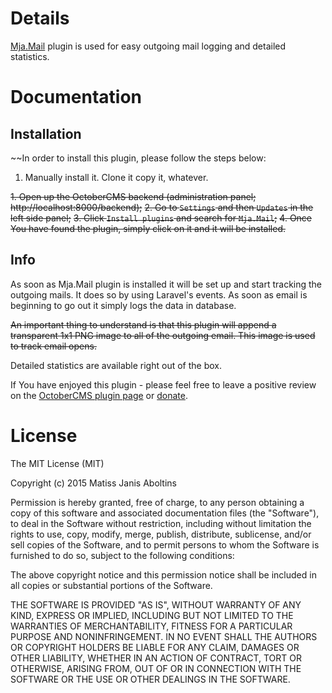 # Details

[Mja.Mail](http://octobercms.com/plugin/mja-mail) plugin is used for easy outgoing mail logging and detailed statistics.

# Documentation

## Installation

~~In order to install this plugin, please follow the steps below:

1. Manually install it. Clone it copy it, whatever.

~~1. Open up the OctoberCMS backend (administration panel; http://localhost:8000/backend);~~
~~2. Go to `Settings` and then `Updates` in the left side panel;~~
~~3. Click `Install plugins` and search for `Mja.Mail`;~~
~~4. Once You have found the plugin, simply click on it and it will be installed.~~

## Info

As soon as Mja.Mail plugin is installed it will be set up and start tracking the outgoing mails. It does so by using Laravel's events. As soon as email is beginning to go out it simply logs the data in database.

~~An important thing to understand is that this plugin will append a transparent 1x1 PNG image to all of the outgoing email. This image is used to track email opens.~~

Detailed statistics are available right out of the box.

If You have enjoyed this plugin - please feel free to leave a positive review on the [OctoberCMS plugin page](http://octobercms.com/plugin/mja-mail) or [donate](http://octobercms.com/plugin/mja-mail).

# License

The MIT License (MIT)

Copyright (c) 2015 Matiss Janis Aboltins

Permission is hereby granted, free of charge, to any person obtaining a copy of this software and associated documentation files (the "Software"), to deal in the Software without restriction, including without limitation the rights to use, copy, modify, merge, publish, distribute, sublicense, and/or sell copies of the Software, and to permit persons to whom the Software is furnished to do so, subject to the following conditions:

The above copyright notice and this permission notice shall be included in all copies or substantial portions of the Software.

THE SOFTWARE IS PROVIDED "AS IS", WITHOUT WARRANTY OF ANY KIND, EXPRESS OR IMPLIED, INCLUDING BUT NOT LIMITED TO THE WARRANTIES OF MERCHANTABILITY, FITNESS FOR A PARTICULAR PURPOSE AND NONINFRINGEMENT. IN NO EVENT SHALL THE AUTHORS OR COPYRIGHT HOLDERS BE LIABLE FOR ANY CLAIM, DAMAGES OR OTHER LIABILITY, WHETHER IN AN ACTION OF CONTRACT, TORT OR OTHERWISE, ARISING FROM, OUT OF OR IN CONNECTION WITH THE SOFTWARE OR THE USE OR OTHER DEALINGS IN THE SOFTWARE.
